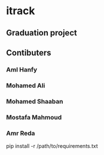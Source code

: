 # itrack
## Graduation project
## Contibuters
### Aml Hanfy
### Mohamed Ali
### Mohamed Shaaban
### Mostafa Mahmoud
### Amr Reda

pip install -r /path/to/requirements.txt
